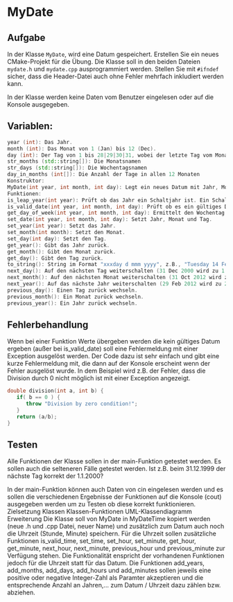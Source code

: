 # MyDate
## Aufgabe
In der Klasse ```MyDate```, wird eine Datum gespeichert. Erstellen Sie ein neues CMake-Projekt für die Übung. Die Klasse soll in den beiden Dateien ```mydate.h``` und ```mydate.cpp``` ausprogrammiert werden. Stellen Sie mit ```#ifndef``` sicher, dass die Header-Datei auch ohne Fehler mehrfach inkludiert werden kann.

In der Klasse werden keine Daten vom Benutzer eingelesen oder auf die Konsole ausgegeben.

## Variablen:
```cpp
year (int): Das Jahr.
month (int): Das Monat von 1 (Jan) bis 12 (Dec).
day (int): Der Tag von 1 bis 28|29|30|31, wobei der letzte Tag vom Monat und ob das Jahr ein Schaltjahr ist abhängt Feb (28|29).
str_months (std::string[]): Die Monatsnamen
str_days (std::string[]): Die Wochentagsnamen
day_in_months (int[]): Die Anzahl der Tage in allen 12 Monaten
Konstruktor:
MyDate(int year, int month, int day): Legt ein neues Datum mit Jahr, Monat und Tag fest
Funktionen:
is_leap_year(int year): Prüft ob das Jahr ein Schaltjahr ist. Ein Schaltjahr ist durch 4 teilbar aber nicht durch 100, oder es ist durch 400 teilbar.
is_valid_date(int year, int month, int day): Prüft ob es ein gültiges Datum ist.
get_day_of_week(int year, int month, int day): Ermittelt den Wochentag zu einem Datum. (Wochentagsberechnung)
set_date(int year, int month, int day): Setzt Jahr, Monat und Tag.
set_year(int year): Setzt das Jahr.
set_month(int month): Setzt den Monat.
set_day(int day): Setzt den Tag.
get_year(): Gibt das Jahr zurück.
get_month(): Gibt den Monat zurück.
get_day(): Gibt den Tag zurück.
to_string(): String im Format "xxxday d mmm yyyy", z.B., "Tuesday 14 Feb 2012". (Zahlen in string umwandeln)
next_day(): Auf den nächsten Tag weiterschalten (31 Dec 2000 wird zu 1 Jan 2001).
next_month(): Auf den nächsten Monat weiterschalten (31 Oct 2012 wird zu 30 Nov 2012).
next_year(): Auf das nächste Jahr weiterschalten (29 Feb 2012 wird zu 28 Feb 2013).
previous_day(): Einen Tag zurück wechseln.
previous_month(): Ein Monat zurück wechseln.
previous_year(): Ein Jahr zurück wechseln.
```

## Fehlerbehandlung
Wenn bei einer Funktion Werte übergeben werden die kein gültiges Datum ergeben (außer bei is_valid_date) soll eine Fehlermeldung mit einer Exception ausgelöst werden. Der Code dazu ist sehr einfach und gibt eine kurze Fehlermeldung mit, die dann auf der Konsole erscheint wenn der Fehler ausgelöst wurde. In dem Beispiel wird z.B. der Fehler, dass die Division durch 0 nicht möglich ist mit einer Exception angezeigt.
```cpp
double division(int a, int b) {
   if( b == 0 ) {
      throw "Division by zero condition!";
   }
   return (a/b);
}
```
## Testen
Alle Funktionen der Klasse sollen in der main-Funktion getestet werden. Es sollen auch die selteneren Fälle getestet werden. Ist z.B. beim 31.12.1999 der nächste Tag korrekt der 1.1.2000?

In der main-Funktion können auch Daten von cin eingelesen werden und es sollen die verschiedenen Ergebnisse der Funktionen auf die Konsole (cout) ausgegeben werden um zu Testen ob diese korrekt funktionieren.
Zielsetzung
Klassen
Klassen-Funktionen
UML-Klassendiagramm
Erweiterung
Die Klasse soll von MyDate in MyDateTime kopiert werden (neue .h und .cpp Datei, neuer Name) und zusätzlich zum Datum auch noch die Uhrzeit (Stunde, Minute) speichern.
Für die Uhrzeit sollen zusätzliche Funktionen is_valid_time, set_time, set_hour, set_minute, get_hour, get_minute, next_hour, next_minute, previous_hour und previous_minute zur Verfügung stehen. Die Funktionalität enspricht der vorhandenen Funktionen jedoch für die Uhrzeit statt für das Datum.
Die Funktionen add_years, add_months, add_days, add_hours und add_minutes sollen jeweils eine positive oder negative Integer-Zahl als Paramter akzeptieren und die entsprechende Anzahl an Jahren,... zum Datum / Uhrzeit dazu zählen bzw. abziehen.